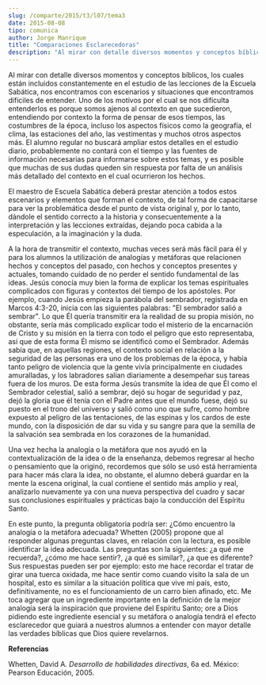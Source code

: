 ```yaml
---
slug: /comparte/2015/t3/l07/tema3
date: 2015-08-08
tipo: comunica
author: Jorge Manrique
title: "Comparaciones Esclarecedoras"
description: "Al mirar con detalle diversos momentos y conceptos bíblicos, los cuales están  incluidos constantemente en el estudio de las lecciones de la Escuela Sabática,  nos encontramos con escenarios y situaciones que encontramos difíciles de  entender."
---
```


Al mirar con detalle diversos momentos y conceptos bíblicos, los cuales están incluidos constantemente en el estudio de las lecciones de la Escuela Sabática, nos encontramos con escenarios y situaciones que encontramos difíciles de entender. Uno de los motivos por el cual se nos dificulta entenderlos es porque somos ajenos al contexto en que sucedieron, entendiendo por contexto la forma de pensar de esos tiempos, las costumbres de la época, incluso los aspectos físicos como la geografía, el clima, las estaciones del año, las vestimentas y muchos otros aspectos más. El alumno regular no buscará ampliar estos detalles en el estudio diario, probablemente no contará con el tiempo y las fuentes de información necesarias para informarse sobre estos temas, y es posible que muchas de sus dudas queden sin respuesta por falta de un análisis más detallado del contexto en el cual ocurrieron los hechos.

El maestro de Escuela Sabática deberá prestar atención a todos estos escenarios y elementos que forman el contexto, de tal forma de capacitarse para ver la problemática desde el punto de vista original y, por lo tanto, dándole el sentido correcto a la historia y consecuentemente a la interpretación y las lecciones extraídas, dejando poca cabida a la especulación, a la imaginación y la duda.

A la hora de transmitir el contexto, muchas veces será más fácil para él y para los alumnos la utilización de analogías y metáforas que relacionen hechos y conceptos del pasado, con hechos y conceptos presentes y actuales, tomando cuidado de no perder el sentido fundamental de las ideas. Jesús conocía muy bien la forma de explicar los temas espirituales complicados con figuras y contextos del tiempo de los apóstoles. Por ejemplo, cuando Jesús empieza la parábola del sembrador, registrada en Marcos 4:3-20, inicia con las siguientes palabras: "El sembrador salió a sembrar". Lo que Él quería transmitir era la realidad de su propia misión, no obstante, sería más complicado explicar todo el misterio de la encarnación de Cristo y su misión en la tierra con todo el peligro que esto representaba, así que de esta forma Él mismo se identificó como el Sembrador. Además sabía que, en aquellas regiones, el contexto social en relación a la seguridad de las personas era uno de los problemas de la época, y había tanto peligro de violencia que la gente vivía principalmente en ciudades amuralladas, y los labradores salían diariamente a desempeñar sus tareas fuera de los muros. De esta forma Jesús transmite la idea de que Él como el Sembrador celestial, salió a sembrar, dejó su hogar de seguridad y paz, dejó la gloria que él tenía con el Padre antes que el mundo fuese, dejó su puesto en el trono del universo y salió como uno que sufre, como hombre expuesto al peligro de las tentaciones, de las espinas y los cardos de este mundo, con la disposición de dar su vida y su sangre para que la semilla de la salvación sea sembrada en los corazones de la humanidad.

Una vez hecha la analogía o la metáfora que nos ayudó en la contextualización de la idea o de la enseñanza, debemos regresar al hecho o pensamiento que la originó, recordemos que sólo se usó está herramienta para hacer más clara la idea, no obstante, el alumno deberá guardar en la mente la escena original, la cual contiene el sentido más amplio y real, analizarlo nuevamente ya con una nueva perspectiva del cuadro y sacar sus conclusiones espirituales y prácticas bajo la conducción del Espíritu Santo.

En este punto, la pregunta obligatoria podría ser: ¿Cómo encuentro la analogía o la metáfora adecuada? Whetten (2005) propone que al responder algunas preguntas claves, en relación con la lectura, es posible identificar la idea adecuada. Las preguntas son la siguientes: ¿a qué me recuerda?, ¿cómo me hace sentir?, ¿a qué es similar?, ¿a que es diferente? Sus respuestas pueden ser por ejemplo: esto me hace recordar el tratar de girar una tuerca oxidada, me hace sentir como cuando visito la sala de un hospital, esto es similar a la situación política que vive mi país, esto, definitivamente, no es el funcionamiento de un carro bien afinado, etc. Me toca agregar que un ingrediente importante en la definición de la mejor analogía será la inspiración que proviene del Espíritu Santo; ore a Dios pidiendo este ingrediente esencial y su metáfora o analogía tendrá el efecto esclarecedor que guiará a nuestros alumnos a entender con mayor detalle las verdades bíblicas que Dios quiere revelarnos.

**Referencias**

Whetten, David A. _Desarrollo de habilidades directivas_, 6a ed. México: Pearson Educación, 2005.
